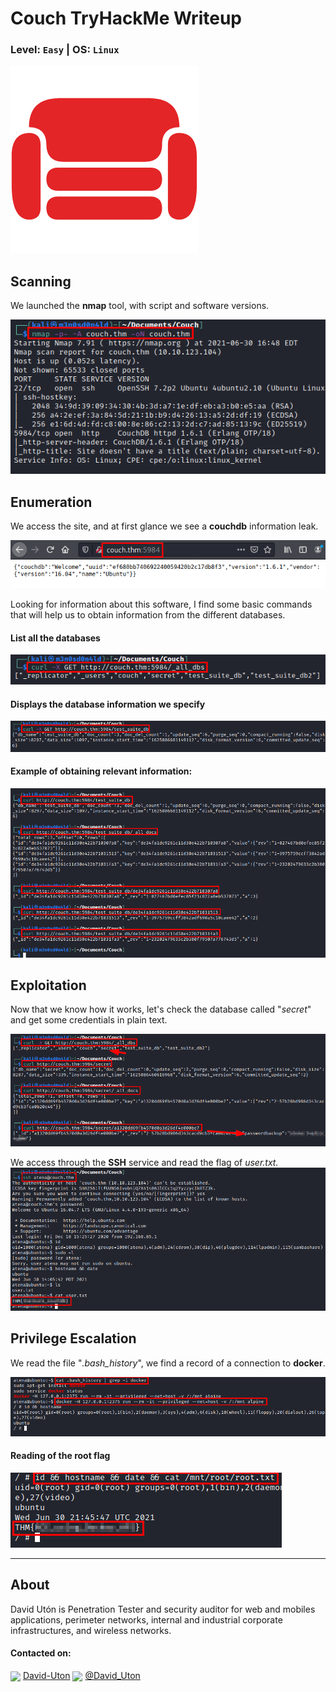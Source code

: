 # Couch TryHackMe Writeup
### Level: `Easy` | OS: `Linux`

![logo](1.jpg)

## Scanning
We launched the **nmap** tool, with script and software versions.

![](2.png)

## Enumeration
We access the site, and at first glance we see a **couchdb** information leak.

![](3.png)

Looking for information about this software, I find some basic commands that will help us to obtain information from the different databases.

#### List all the databases
![](4.png)

#### Displays the database information we specify
![](5.png)

#### Example of obtaining relevant information:
![](6.png)

## Exploitation
Now that we know how it works, let's check the database called "*secret*" and get some credentials in plain text.

![](7.png)

We access through the **SSH** service and read the flag of *user.txt.*
![](8.png)

## Privilege Escalation
We read the file "*.bash_history*", we find a record of a connection to **docker**.

![](9.png)

#### Reading of the root flag

![](10.png)

---
## About

David Utón is Penetration Tester and security auditor for web and mobiles applications, perimeter networks, internal and industrial corporate infrastructures, and wireless networks.

#### Contacted on:

<img src='https://m3n0sd0n4ld.github.io/imgs/linkedin.png' width='40' align='center'> [David-Uton](https://www.linkedin.com/in/david-uton/)
<img src='https://m3n0sd0n4ld.github.io/imgs/twitter.png' width='43' align='center'> [@David_Uton](https://twitter.com/David_Uton)
